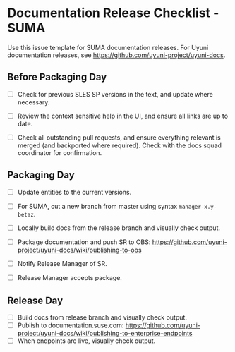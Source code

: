 # Documentation Release Checklist - SUMA

Use this issue template for SUMA documentation releases.
For Uyuni documentation releases, see https://github.com/uyuni-project/uyuni-docs.

## Before Packaging Day

- [ ] Check for previous SLES SP versions in the text, and update where necessary.
- [ ] Review the context sensitive help in the UI, and ensure all links are up to date.
- [ ] Check all outstanding pull requests, and ensure everything relevant is merged (and backported where required).
Check with the docs squad coordinator for confirmation.


## Packaging Day

- [ ] Update entities to the current versions.
- [ ] For SUMA, cut a new branch from master using syntax `manager-x.y-betaz`.
- [ ] Locally build docs from the release branch and visually check output.
- [ ] Package documentation and push SR to OBS: https://github.com/uyuni-project/uyuni-docs/wiki/publishing-to-obs
- [ ] Notify Release Manager of SR.
- [ ] Release Manager accepts package.


## Release Day

- [ ] Build docs from release branch and visually check output.
- [ ] Publish to documentation.suse.com: https://github.com/uyuni-project/uyuni-docs/wiki/publishing-to-enterprise-endpoints
- [ ] When endpoints are live, visually check output.
